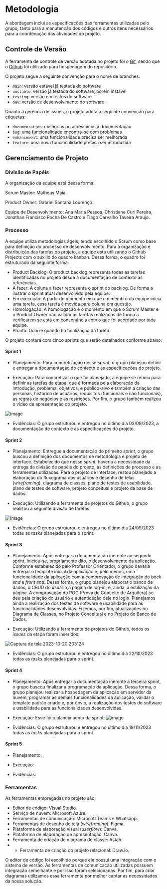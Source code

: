 
# Metodologia

A abordagem inclui as especificações das ferramentas utilizadas pelo grupo, tanto para a manutenção dos códigos e outros itens necessários para a coordenação das atividades do projeto.

## Controle de Versão

A ferramenta de controle de versão adotada no projeto foi o
[Git](https://git-scm.com/), sendo que o [Github](https://github.com)
foi utilizado para hospedagem do repositório.

O projeto segue a seguinte convenção para o nome de branches:

- `main`: versão estável já testada do software
- `unstable`: versão já testada do software, porém instável
- `testing`: versão em testes do software
- `dev`: versão de desenvolvimento do software

Quanto à gerência de issues, o projeto adota a seguinte convenção para
etiquetas:

- `documentation`: melhorias ou acréscimos à documentação
- `bug`: uma funcionalidade encontra-se com problemas
- `enhancement`: uma funcionalidade precisa ser melhorada
- `feature`: uma nova funcionalidade precisa ser introduzida

## Gerenciamento de Projeto

### Divisão de Papéis

A organização da equipe está dessa forma:

Scrum Master: Matheus Maia.

Product Owner: Gabriel Santana Lourenço.

Equipe de Desenvolvimento: Ana Maria Pessoa, Christiane Curi Pereira, Jonathan Francisco Rocha De Castro e Tiago Carvalho Taveira Araujo.


### Processo

A equipe utiliza metodologias ágeis, tendo escolhido o Scrum como base para definição do processo de desenvolvimento. Para a organização e distribuição das tarefas do projeto, a equipe está utilizando o Github Projects com o aúxilio do quadro kanban. Dessa forma, o quadro foi estruturado da seguinte forma:

- Product Backlog: O product backlog representa todas as tarefas identificadas no projeto desde a documentação de contexto as referências.
- A fazer: A coluna a fazer representa o sprint do backlog. De forma a ilustrar o sprint atual desenvolvido pela equipe.
- Em execução: A partir do momento em que um membro da equipe inicia uma tarefa, essa tarefa é movida para coluna em questão.
- Homologação: A homologação é o momento em que o Scrum Master e o Product Owner irão validar as tarefas realizadas de forma a verificarem se está em consonância com o que foi acordado por toda equipe.
- Pronto: Ocorre quando há finalização da tarefa.
 
O projeto contará com cinco sprints que serão detalhados conforme abaixo:

#### Sprint 1
- Planejamento: Para concretização desse _sprint_, o grupo planejou definir e entregar a documentação do contexto e as especificações do projeto. 

- Execução: Para concretizar o que foi planejado, a equipe se reuniu para definir as tarefas da etapa, que é formada pela elaboração da introdução, problema, objetivos,  e público-alvo e também a criação das  personas, histórico de usuários, requisitos (funcionais e não funcionais), as regras de negócios e as restrições. Por fim, o grupo também realizou o vídeo de apresentação do projeto.

![image](https://github.com/ICEI-PUC-Minas-PMV-ADS/pmv-ads-2023-2-e2-proj-int-t4-coincontrol/assets/100796561/251c48f9-84d0-43e5-8c0c-9c9e93aaf86d)



- Evidências: O grupo estruturou e entregou no último dia 03/09/2023, a documentação de contexto e as especificações do projeto.

#### Sprint 2
- Planejamento: Entregue a documentação do primeiro _sprint_, o grupo buscou a definição dos documentos de metodologia e projeto de interface. Estabelecido que nesse _sprint_, haveria a necessidade da entrega da divisão de papéis do projeto, as definições de processo e as ferramentas utilizadas. Para o projeto de interface, restou planejado a elaboração do fluxograma dos usuários e desenho de telas (_wireframing_), diagrama de classes, plano de testes de usabilidade, plano de testes de software, projeto conceitual e projeto da base de dados. 

- Execução: Utilizando a ferramenta de projetos do Github, o grupo realizou a seguinte divisão de tarefas:

![image](https://github.com/ICEI-PUC-Minas-PMV-ADS/pmv-ads-2023-2-e2-proj-int-t4-coincontrol/assets/100796561/488c95bd-7e6d-4914-9783-da1998c16325)



- Evidências: O grupo estruturou e entregou no último dia 24/09/2023 todas as _tasks_ planejadas para o sprint.

#### Sprint 3
- Planejamento: Após entregar a documentação inerente ao segundo sprint, iniciou-se, propriamente dito, o desenvolvimento da aplicação. Conforme estabelecido pelo Professor Orientador, o grupo deveria entregar o template inicial da aplicação e, pelo menos, uma funcionalidade da aplicação com a comprovação de integração do _back end_ e _front end_. Dessa forma, o grupo planejou elaborar o banco de dados, o CRUD do usuário,a página de log-in, e, ainda, a estilização da página. A comprovação do POC (Prova de Conceito de Arquitera) se deu pela criação do usuário e autenticação dele no login. Planejamos ainda a realização dos testes de software e usabilidade para as funcionalidades desenvolvidas. Fizemos, por fim, atualizações no Diagrama de Classes, no Projeto Conceitual e no Projeto do Banco de Dados.  

- Execução: Utilizando a ferramenta de projetos do Github, todos os _issues_ da etapa foram inseridos:

![Captura de tela 2023-10-20 203124](https://github.com/ICEI-PUC-Minas-PMV-ADS/pmv-ads-2023-2-e2-proj-int-t4-coincontrol/assets/100796561/355300ea-6f42-49c6-aee1-bf0ac7b2fdf0)




- Evidências: O grupo estruturou e entregou no último dia 22/10/2023 todas as _tasks_ planejadas para o sprint.

#### Sprint 4
- Planejamento: Após entregar a documentação inerente a terceira sprint, o grupo buscou finalizar a programação da aplicação. Dessa forma, o grupo planejou realizar a hospedagem da aplicação em servidor da nuvem, programar as demais funcionalidades da aplicação, validar o template padrão criado e, por óbvio, a realização dos testes de software e usabilidade para as funcionalidades desenvolvidas. 
- Execução: Esse foi o planejmaento da sprint:
  ![image](https://github.com/ICEI-PUC-Minas-PMV-ADS/pmv-ads-2023-2-e2-proj-int-t4-coincontrol/assets/100796561/1fc08cb6-4581-4050-bb2c-b9f5c6d3826c)


- Evidências: O grupo estruturou e entregou no último dia 19/11/2023 todas as _tasks_ planejadas para o sprint.

#### Sprint 5
- Planejamento:

- Execução:

- Evidências: 

### Ferramentas

As ferramentas empregadas no projeto são:

- Editor de código: Visual Studio.
- Serviço de nuvem: Microsoft Azure.
- Ferramentas de comunicação: Microsoft Teams e Whatsapp.
- Ferramentas de desenho de tela (_wireframing_): Figma.
- Plataforma de elaboração visual (_userflow_): Canva.
- Plataforma de elaboração de apresentação: Canva.
- Ferramenta de criação de diagrama de classe: Astah.
- - Ferramenta de criação do projeto relacional: Draw.io.

O editor de código foi escolhido porque ele possui uma integração com o
sistema de versão. As ferramentas de comunicação utilizadas possuem
integração semelhante e por isso foram selecionadas. Por fim, para criar
diagramas utilizamos essa ferramenta por melhor captar as
necessidades da nossa solução.


 

